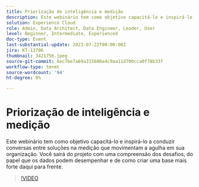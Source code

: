 ```yaml
---
title: Priorização de inteligência e medição
description: Este webinário tem como objetivo capacitá-lo e inspirá-lo a conduzir conversas entre soluções na medição que movimentam a agulha em sua organização. Você sairá do projeto com uma compreensão dos desafios, do papel que os dados podem desempenhar e de como criar uma base mais forte daqui para frente.
solution: Experience Cloud
role: Admin, Data Architect, Data Engineer, Leader, User
level: Beginner, Intermediate, Experienced
doc-type: Event
last-substantial-update: 2023-07-22T00:00:00Z
jira: KT-13706
thumbnail: 3421756.jpeg
source-git-commit: 6ec7be7a69a315606e4c9aa11d700cca0f78b33f
workflow-type: tm+mt
source-wordcount: '94'
ht-degree: 0%

---
```



# Priorização de inteligência e medição

Este webinário tem como objetivo capacitá-lo e inspirá-lo a conduzir conversas entre soluções na medição que movimentam a agulha em sua organização. Você sairá do projeto com uma compreensão dos desafios, do papel que os dados podem desempenhar e de como criar uma base mais forte daqui para frente.

>[!VIDEO](https://video.tv.adobe.com/v/3421756/?learn=on)
